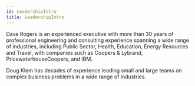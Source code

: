 ```yaml
---
id: LeadershipIntro
title: LeadershipIntro
---
```

Dave Rogers is an experienced executive with more than 30 years of professional engineering and consulting experience spanning a wide range of industries, including Public Sector, Health, Education, Energy Resources and Travel, with companies such as Coopers & Lybrand, PricewaterhouseCoopers, and IBM.

Doug Klem has decades of experience leading small and large teams on complex business problems in a wide range of industries.